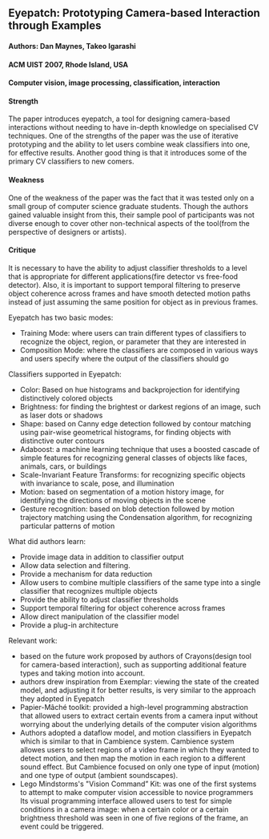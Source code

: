 ## Eyepatch: Prototyping Camera-based Interaction through Examples

#### Authors: Dan Maynes, Takeo Igarashi
#### ACM UIST 2007, Rhode Island, USA
#### Computer vision, image processing, classification, interaction

#### Strength
The paper introduces eyepatch, a tool for designing camera-based interactions without needing to have 
in-depth knowledge on specialised CV techniques. One of the strengths of the paper was the use of iterative 
prototyping and the ability to let users combine weak classifiers into one, for effective results. 
Another good thing is that it introduces some of the primary CV classifiers to new comers.


#### Weakness
One of the weakness of the paper was the fact that it was tested only on a small group of computer science graduate students. 
Though the authors gained valuable insight from this, their sample pool of participants was not diverse enough to cover 
other non-technical aspects of the tool(from the perspective of designers or artists).


#### Critique
It is necessary to have the ability to adjust classifier thresholds to a level that is appropriate for different 
applications(fire detector vs free-food detector). Also, it is important to support temporal filtering 
to preserve object coherence across frames and have smooth detected motion paths instead of just assuming the same position 
for object as in previous frames.

Eyepatch has two basic modes:
- Training Mode: where users can train different types of classifiers to recognize the object, region, or parameter that they are interested in
- Composition Mode: where the classifiers are composed in various ways and users specify where the output of the classifiers should go

Classifiers supported in Eyepatch:
- Color: Based on hue histograms and backprojection for identifying distinctively colored objects
- Brightness: for finding the brightest or darkest regions of an image, such as laser dots or shadows
- Shape: based on Canny edge detection followed by contour matching using pair-wise geometrical histograms, for finding objects with distinctive outer contours
- Adaboost: a machine learning technique that uses a boosted cascade of simple features for recognizing general classes of objects like faces, animals, cars, or buildings
- Scale-Invariant Feature Transforms: for recognizing specific objects with invariance to scale, pose, and illumination
- Motion: based on segmentation of a motion history image, for identifying the directions of moving objects in the scene
- Gesture recognition: based on blob detection followed by motion trajectory matching using the Condensation algorithm, for recognizing particular patterns of motion


What did authors learn:
- Provide image data in addition to classifier output
- Allow data selection and filtering.
- Provide a mechanism for data reduction
- Allow users to combine multiple classifiers of the same type into a single classifier that recognizes multiple objects
- Provide the ability to adjust classifier thresholds
- Support temporal filtering for object coherence across frames
- Allow direct manipulation of the classifier model
- Provide a plug-in architecture

Relevant work:
- based on the future work proposed by authors of Crayons(design tool for camera-based interaction), such as supporting additional feature types and taking motion into account.
- authors drew inspiration from Exemplar: viewing the state of the created model, and adjusting it for better results, is very similar to the approach they adopted in Eyepatch
- Papier-Mâché toolkit: provided a high-level programming abstraction that allowed users to extract certain events from a camera input without worrying about the underlying details of the computer vision algorithms
- Authors adopted a dataflow model, and motion classifiers in Eyepatch which is similar to that in Cambience system. Cambience system allowes users to select regions of a video frame in which they wanted to detect motion, and then map the motion in each region to a different sound effect. But Cambience focused on only one type of input (motion) and one type of output (ambient soundscapes).
- Lego Mindstorms's "Vision Command” Kit: was one of the first systems to attempt to make computer vision accessible to novice programmers Its visual programming interface allowed users to test for simple conditions in a camera image: when a certain color or a certain brightness threshold was seen in one of five regions of the frame, an event could be triggered.


